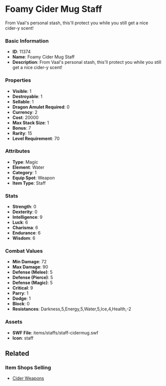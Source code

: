 # Foamy Cider Mug Staff

From Vaal's personal stash, this'll protect you while you still get a nice cider-y scent!

### Basic Information

- **ID**: 11374
- **Name**: Foamy Cider Mug Staff
- **Description**: From Vaal&#039;s personal stash, this&#039;ll protect you while you still get a nice cider-y scent!

### Properties

- **Visible**: 1
- **Destroyable**: 1
- **Sellable**: 1
- **Dragon Amulet Required**: 0
- **Currency**: 2
- **Cost**: 20000
- **Max Stack Size**: 1
- **Bonus**: 7
- **Rarity**: 15
- **Level Requirement**: 70

### Attributes

- **Type**: Magic
- **Element**: Water
- **Category**: 1
- **Equip Spot**: Weapon
- **Item Type**: Staff

### Stats

- **Strength**: 0
- **Dexterity**: 0
- **Intelligence**: 9
- **Luck**: 6
- **Charisma**: 6
- **Endurance**: 6
- **Wisdom**: 6

### Combat Values

- **Min Damage**: 72
- **Max Damage**: 90
- **Defense (Melee)**: 5
- **Defense (Pierce)**: 5
- **Defense (Magic)**: 5
- **Critical**: 9
- **Parry**: 1
- **Dodge**: 1
- **Block**: 0
- **Resistances**: Darkness,5,Energy,5,Water,5,Ice,4,Health,-2

### Assets

- **SWF File**: items/staffs/staff-cidermug.swf
- **Icon**: staff

## Related

### Item Shops Selling

- [Cider Weapons](../item-shops/394-cider-weapons.md)

